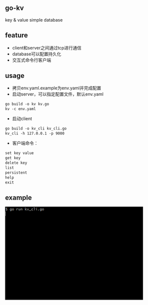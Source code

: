 ## go-kv
key & value simple database

## feature
- client和server之间通过tcp进行通信
- database可以配置持久化
- 交互式命令行客户端

## usage
- 拷贝env.yaml.example为env.yaml并完成配置
- 启动server，可以指定配置文件，默认env.yaml
```
go build -o kv kv.go
kv -c env.yaml
```
- 启动client
```
go build -o kv_cli kv_cli.go
kv_cli -h 127.0.0.1 -p 9000
```
- 客户端命令：
```
set key value
get key
delete key
list
persistent
help
exit
```

## example
![avatar](https://github.com/markbest/go-kv/blob/master/kv_cli.gif)